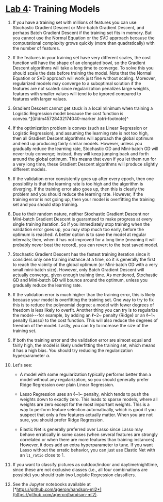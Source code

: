 [Lab 4](https://learning.oreilly.com/library/view/hands-on-machine-learning/9781492032632/ch04.html#linear_models_lab): Training Models
===============================================================================================================================================

1.  If you have a training set with millions of features you can use
    Stochastic Gradient Descent or Mini-batch Gradient Descent, and
    perhaps Batch Gradient Descent if the training set fits in memory.
    But you cannot use the Normal Equation or the SVD approach because
    the computational complexity grows quickly (more than quadratically)
    with the number of features.

2.  If the features in your training set have very different scales, the
    cost function will have the shape of an elongated bowl, so the
    Gradient Descent algorithms will take a long time to converge. To
    solve this you should scale the data before training the model. Note
    that the Normal Equation or SVD approach will work just fine without
    scaling. Moreover, regularized models may converge to a suboptimal
    solution if the features are not scaled: since regularization
    penalizes large weights, features with smaller values will tend to
    be ignored compared to features with larger values.

3.  Gradient Descent cannot get stuck in a local minimum when training a
    Logistic Regression model because the cost function is
    convex.^[1](https://learning.oreilly.com/library/view/hands-on-machine-learning/9781492032632/app01.html#idm45728432174040){#idm45728432174040-marker
    .totri-footnote}^

4.  If the optimization problem is convex (such as Linear Regression or
    Logistic Regression), and assuming the learning rate is not too
    high, then all Gradient Descent algorithms will approach the global
    optimum and end up producing fairly similar models. However, unless
    you gradually reduce the learning rate, Stochastic GD and Mini-batch
    GD will never truly converge; instead, they will keep jumping back
    and forth around the global optimum. This means that even if you let
    them run for a very long time, these Gradient Descent algorithms
    will produce slightly different models.

5.  If the validation error consistently goes up after every epoch, then
    one possibility is that the learning rate is too high and the
    algorithm is diverging. If the training error also goes up, then
    this is clearly the problem and you should reduce the learning rate.
    However, if the training error is not going up, then your model is
    overfitting the training set and you should stop training.

6.  Due to their random nature, neither Stochastic Gradient Descent nor
    Mini-batch Gradient Descent is guaranteed to make progress at every
    single training iteration. So if you immediately stop training when
    the validation error goes up, you may stop much too early, before
    the optimum is reached. A better option is to save the model at
    regular intervals; then, when it has not improved for a long time
    (meaning it will probably never beat the record), you can revert to
    the best saved model.

7.  Stochastic Gradient Descent has the fastest training iteration since
    it considers only one training instance at a time, so it is
    generally the first to reach the vicinity of the global optimum (or
    Mini-batch GD with a very small mini-batch size). However, only
    Batch Gradient Descent will actually converge, given enough training
    time. As mentioned, Stochastic GD and Mini-batch GD will bounce
    around the optimum, unless you gradually reduce the learning rate.

8.  If the validation error is much higher than the training error, this
    is likely because your model is overfitting the training set. One
    way to try to fix this is to reduce the polynomial degree: a model
    with fewer degrees of freedom is less likely to overfit. Another
    thing you can try is to regularize the model---for example, by
    adding an ℓ~2~ penalty (Ridge) or an ℓ~1~ penalty (Lasso) to the
    cost function. This will also reduce the degrees of freedom of the
    model. Lastly, you can try to increase the size of the training set.

9.  If both the training error and the validation error are almost equal
    and fairly high, the model is likely underfitting the training set,
    which means it has a high bias. You should try reducing the
    regularization hyperparameter *α*.

10. Let's see:

    -   A model with some regularization typically performs better than
        a model without any regularization, so you should generally
        prefer Ridge Regression over plain Linear Regression.

    -   Lasso Regression uses an ℓ~1~ penalty, which tends to push the
        weights down to exactly zero. This leads to sparse models, where
        all weights are zero except for the most important weights. This
        is a way to perform feature selection automatically, which is
        good if you suspect that only a few features actually matter.
        When you are not sure, you should prefer Ridge Regression.

    -   Elastic Net is generally preferred over Lasso since Lasso may
        behave erratically in some cases (when several features are
        strongly correlated or when there are more features than
        training instances). However, it does add an extra
        hyperparameter to tune. If you want Lasso without the erratic
        behavior, you can just use Elastic Net with an `l1_ratio` close
        to 1.

11. If you want to classify pictures as outdoor/indoor and
    daytime/nighttime, since these are not exclusive classes (i.e., all
    four combinations are possible) you should train two Logistic
    Regression classifiers.

12. See the Jupyter notebooks available at
    [*https://github.com/ageron/handson-ml2*](https://github.com/ageron/handson-ml2).

